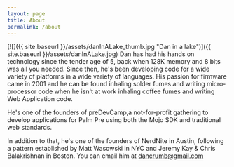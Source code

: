 ```yaml
---
layout: page
title: About
permalink: /about
---
```


[![]({{ site.baseurl }}/assets/danInALake_thumb.jpg "Dan in a lake")]({{ site.baseurl }}/assets/danInALake.jpg) Dan has had his hands on technology since the tender age of 5, back when 128K memory and 8 bits was all you needed. Since then, he's been developing code for a wide variety of platforms in a wide variety of languages. His passion for firmware came in 2001 and he can be found inhaling solder fumes and writing micro-processor code when he isn't at work inhaling coffee fumes and writing Web Application code.

He's one of the founders of preDevCamp,a not-for-profit gathering to develop applications for Palm Pre using both the Mojo SDK and traditional web standards.

In addition to that, he's one of the founders of NerdNite in Austin, following a pattern established by Matt Wasowski in NYC and Jeremy Kay & Chris Balakrishnan in Boston. You can email him at dancrumb@gmail.com
